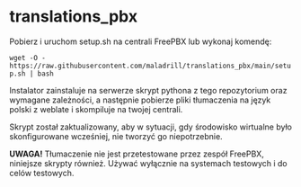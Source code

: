 # translations_pbx
<p>Pobierz i uruchom setup.sh na centrali FreePBX lub wykonaj komendę:</p>
<p><code>wget -O - https://raw.githubusercontent.com/maladrill/translations_pbx/main/setup.sh | bash</p></code>
<p>Instalator zainstaluje na serwerze skrypt pythona z tego repozytorium oraz wymagane zależności, a następnie pobierze pliki tłumaczenia na język polski z weblate i skompiluje na twojej centrali.</p>
<p>Skrypt został zaktualizowany, aby w sytuacji, gdy środowisko wirtualne było skonfigurowane wcześniej, nie tworzyć go niepotrzebnie.
<p><b>UWAGA!</b> Tłumaczenie nie jest przetestowane przez zespół FreePBX, niniejsze skrypty również. Używać wyłącznie na systemach testowych i do celów testowych.</p>
